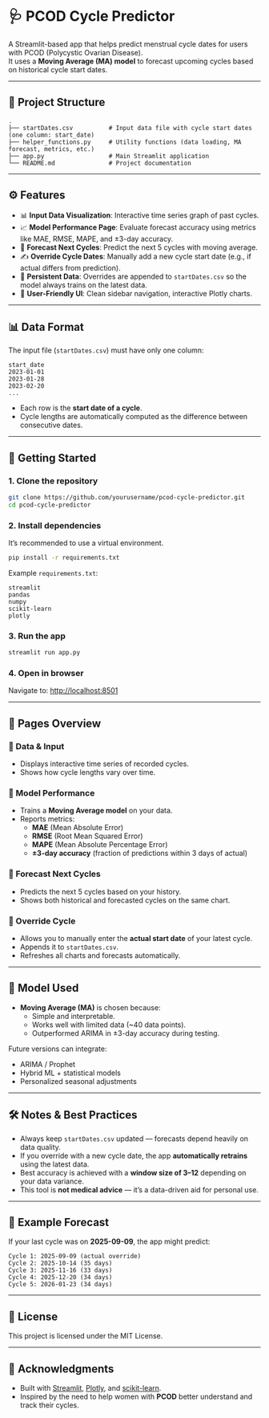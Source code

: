 # 🩺 PCOD Cycle Predictor

A Streamlit-based app that helps predict menstrual cycle dates for users with PCOD (Polycystic Ovarian Disease).  
It uses a **Moving Average (MA) model** to forecast upcoming cycles based on historical cycle start dates.

---

## 📂 Project Structure

```
.
├── startDates.csv          # Input data file with cycle start dates (one column: start_date)
├── helper_functions.py     # Utility functions (data loading, MA forecast, metrics, etc.)
├── app.py                  # Main Streamlit application
└── README.md               # Project documentation
```

---

## ⚙️ Features

- 📊 **Input Data Visualization**: Interactive time series graph of past cycles.  
- 📈 **Model Performance Page**: Evaluate forecast accuracy using metrics like MAE, RMSE, MAPE, and ±3-day accuracy.  
- 🔮 **Forecast Next Cycles**: Predict the next 5 cycles with moving average.  
- ✍️ **Override Cycle Dates**: Manually add a new cycle start date (e.g., if actual differs from prediction).  
- 💾 **Persistent Data**: Overrides are appended to `startDates.csv` so the model always trains on the latest data.  
- 🎨 **User-Friendly UI**: Clean sidebar navigation, interactive Plotly charts.

---

## 📊 Data Format

The input file (`startDates.csv`) must have only one column:

```csv
start_date
2023-01-01
2023-01-28
2023-02-20
...
```

- Each row is the **start date of a cycle**.
- Cycle lengths are automatically computed as the difference between consecutive dates.

---

## 🚀 Getting Started

### 1. Clone the repository
```bash
git clone https://github.com/yourusername/pcod-cycle-predictor.git
cd pcod-cycle-predictor
```

### 2. Install dependencies
It’s recommended to use a virtual environment.

```bash
pip install -r requirements.txt
```

Example `requirements.txt`:
```
streamlit
pandas
numpy
scikit-learn
plotly
```

### 3. Run the app
```bash
streamlit run app.py
```

### 4. Open in browser
Navigate to: [http://localhost:8501](http://localhost:8501)

---

## 📑 Pages Overview

### 🔹 Data & Input
- Displays interactive time series of recorded cycles.
- Shows how cycle lengths vary over time.

### 🔹 Model Performance
- Trains a **Moving Average model** on your data.
- Reports metrics:
  - **MAE** (Mean Absolute Error)
  - **RMSE** (Root Mean Squared Error)
  - **MAPE** (Mean Absolute Percentage Error)
  - **±3-day accuracy** (fraction of predictions within 3 days of actual)

### 🔹 Forecast Next Cycles
- Predicts the next 5 cycles based on your history.
- Shows both historical and forecasted cycles on the same chart.

### 🔹 Override Cycle
- Allows you to manually enter the **actual start date** of your latest cycle.
- Appends it to `startDates.csv`.
- Refreshes all charts and forecasts automatically.

---

## 🧠 Model Used

- **Moving Average (MA)** is chosen because:
  - Simple and interpretable.
  - Works well with limited data (~40 data points).
  - Outperformed ARIMA in ±3-day accuracy during testing.

Future versions can integrate:
- ARIMA / Prophet
- Hybrid ML + statistical models
- Personalized seasonal adjustments

---

## 🛠️ Notes & Best Practices

- Always keep `startDates.csv` updated — forecasts depend heavily on data quality.  
- If you override with a new cycle date, the app **automatically retrains** using the latest data.  
- Best accuracy is achieved with a **window size of 3–12** depending on your data variance.  
- This tool is **not medical advice** — it’s a data-driven aid for personal use.

---

## 📌 Example Forecast

If your last cycle was on **2025-09-09**, the app might predict:

```
Cycle 1: 2025-09-09 (actual override)
Cycle 2: 2025-10-14 (35 days)
Cycle 3: 2025-11-16 (33 days)
Cycle 4: 2025-12-20 (34 days)
Cycle 5: 2026-01-23 (34 days)
```

---

## 📜 License

This project is licensed under the MIT License.

---

## 🙌 Acknowledgments

- Built with [Streamlit](https://streamlit.io/), [Plotly](https://plotly.com/), and [scikit-learn](https://scikit-learn.org/).
- Inspired by the need to help women with **PCOD** better understand and track their cycles.
